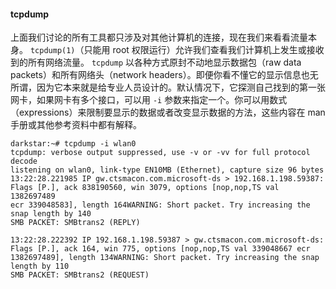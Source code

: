 #### tcpdump

上面我们讨论的所有工具都只涉及对其他计算机的连接，现在我们来看看流量本身。 `tcpdump(1)`（只能用 root 权限运行）允许我们查看我们计算机上发生或接收到的所有网络流量。 `tcpdump` 以各种方式原封不动地显示数据包（raw data packets）和所有网络头（network headers）。即便你看不懂它的显示信息也无所谓，因为它本来就是给专业人员设计的。默认情况下，它探测自己找到的第一张网卡，如果网卡有多个接口，可以用 `-i` 参数来指定一个。你可以用数式（expressions）来限制要显示的数据或者改变显示数据的方法，这些内容在 man 手册或其他参考资料中都有解释。

```
darkstar:~# tcpdump -i wlan0
tcpdump: verbose output suppressed, use -v or -vv for full protocol
decode
listening on wlan0, link-type EN10MB (Ethernet), capture size 96 bytes
13:22:28.221985 IP gw.ctsmacon.com.microsoft-ds > 192.168.1.198.59387:
Flags [P.], ack 838190560, win 3079, options [nop,nop,TS val 1382697489
ecr 339048583], length 164WARNING: Short packet. Try increasing the
snap length by 140
SMB PACKET: SMBtrans2 (REPLY)

13:22:28.222392 IP 192.168.1.198.59387 > gw.ctsmacon.com.microsoft-ds:
Flags [P.], ack 164, win 775, options [nop,nop,TS val 339048667 ecr
1382697489], length 134WARNING: Short packet. Try increasing the snap
length by 110
SMB PACKET: SMBtrans2 (REQUEST)
```
